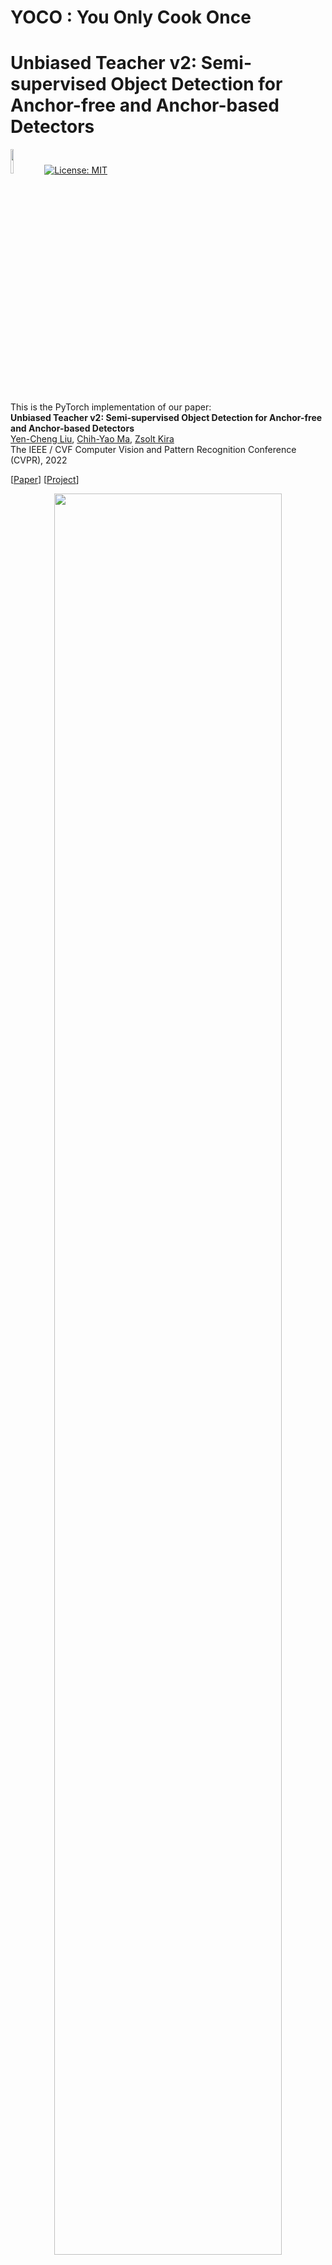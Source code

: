 # YOCO : You Only Cook Once

# Unbiased Teacher v2: Semi-supervised Object Detection for Anchor-free and Anchor-based Detectors

<img src="teaser/pytorch-logo-dark.png" width="10%"> [![License: MIT](https://img.shields.io/badge/License-MIT-yellow.svg)](https://opensource.org/licenses/MIT)

This is the PyTorch implementation of our paper: <br>
**Unbiased Teacher v2: Semi-supervised Object Detection for Anchor-free and Anchor-based Detectors**<br>
[Yen-Cheng Liu](https://ycliu93.github.io/), [Chih-Yao Ma](https://chihyaoma.github.io/), [Zsolt Kira](https://www.cc.gatech.edu/~zk15/)<br>
The IEEE / CVF Computer Vision and Pattern Recognition Conference (CVPR), 2022 <br>

[[Paper](https://openaccess.thecvf.com/content/CVPR2022/papers/Liu_Unbiased_Teacher_v2_Semi-Supervised_Object_Detection_for_Anchor-Free_and_Anchor-Based_CVPR_2022_paper.pdf)] [[Project](https://ycliu93.github.io/projects/unbiasedteacher2.html)]

<p align="center">
<img src="teaser/teaser_utv2.png" width="85%">
</p>

# What's new in Unbiased Teacher v2

- Higher Accuracy: Achieve higher mAP compared to Unbiased Teacher v1
- Generalization: SSOD method for both Faster-RCNN and FCOS

# Installation

## Prerequisites
  
- Linux or macOS with Python ≥ 3.7
- PyTorch ≥ 1.10 and torchvision that matches the PyTorch installation.
- Detectron2 ≥ 0.6 (other versions are not verified)

## Install PyTorch in Conda env

```shell
# create conda env
conda create -n ut2 python=3.7
# activate the enviorment
conda activate ut2
# install PyTorch >=1.5 with GPU
conda install pytorch torchvision -c pytorch
```

## Install Detectron2

Follow the [INSTALL.md](https://github.com/facebookresearch/detectron2/blob/master/INSTALL.md) to install Detectron2.

Also check Detectron2 v0.6 in this [link](https://github.com/facebookresearch/detectron2/releases/tag/v0.6).

## Dataset download

1. Download COCO dataset

```shell
# download images
wget http://images.cocodataset.org/zips/train2017.zip
wget http://images.cocodataset.org/zips/val2017.zip

# download annotations
wget http://images.cocodataset.org/annotations/annotations_trainval2017.zip
```

2. Organize the dataset as following:

```shell
unbiased_teacher_v2/
└── datasets/
    └── coco/
        ├── train2017/
        ├── val2017/
        └── annotations/
            ├── instances_train2017.json
            └── instances_val2017.json
```

## Training

### Faster-RCNN

- Train Unbiased Teacher v2 under 1% COCO-supervision

```shell
python train_net.py \
      --num-gpus 8 \
      --config configs/Faster-RCNN/coco-standard/faster_rcnn_R_50_FPN_ut2_sup1_run0.yaml \
       SOLVER.IMG_PER_BATCH_LABEL 16 SOLVER.IMG_PER_BATCH_UNLABEL 16
```

- Train Unbiased Teacher v2 under 2% COCO-supervision

```shell
python train_net.py \
      --num-gpus 8 \
      --config configs/Faster-RCNN/coco-standard/faster_rcnn_R_50_FPN_ut2_sup2_run0.yaml \
       SOLVER.IMG_PER_BATCH_LABEL 16 SOLVER.IMG_PER_BATCH_UNLABEL 16
```

- Train Unbiased Teacher v2 under 5% COCO-supervision

```shell
python train_net.py \
      --num-gpus 8 \
      --config configs/Faster-RCNN/coco-standard/faster_rcnn_R_50_FPN_ut2_sup5_run0.yaml \
       SOLVER.IMG_PER_BATCH_LABEL 16 SOLVER.IMG_PER_BATCH_UNLABEL 16
```

- Train Unbiased Teacher v2 under 10% COCO-supervision

```shell
python train_net.py \
      --num-gpus 8 \
      --config configs/Faster-RCNN/coco-standard/faster_rcnn_R_50_FPN_ut2_sup10_run0.yaml \
       SOLVER.IMG_PER_BATCH_LABEL 16 SOLVER.IMG_PER_BATCH_UNLABEL 16
```

### FCOS

- Train Unbiased Teacher v2 under 1% COCO-supervision

```shell
python train_net.py \
      --num-gpus 4 \
      --config configs/FCOS/coco-standard/fcos_R_50_ut2_sup1_run0.yaml \
       SOLVER.IMG_PER_BATCH_LABEL 8 SOLVER.IMG_PER_BATCH_UNLABEL 8
```

- Train Unbiased Teacher v2 under 2% COCO-supervision

```shell
python train_net.py \
      --num-gpus 4 \
      --config configs/FCOS/coco-standard/fcos_R_50_ut2_sup2_run0.yaml \
       SOLVER.IMG_PER_BATCH_LABEL 8 SOLVER.IMG_PER_BATCH_UNLABEL 8
```

- Train Unbiased Teacher v2 under 5% COCO-supervision

```shell
python train_net.py \
      --num-gpus 4 \
      --config configs/FCOS/coco-standard/fcos_R_50_ut2_sup5_run0.yaml \
       SOLVER.IMG_PER_BATCH_LABEL 8 SOLVER.IMG_PER_BATCH_UNLABEL 8
```

- Train Unbiased Teacher v2 under 10% COCO-supervision

```shell
python train_net.py \
      --num-gpus 4 \
      --config configs/FCOS/coco-standard/fcos_R_50_ut2_sup10_run0.yaml \
       SOLVER.IMG_PER_BATCH_LABEL 8 SOLVER.IMG_PER_BATCH_UNLABEL 8
```

## Resume the training

```shell
python train_net.py \
      --resume \
      --num-gpus 8 \
      --config configs/FCOS/coco-standard/fcos_R_50_ut2_sup10_run0.yaml \
       SOLVER.IMG_PER_BATCH_LABEL 8 SOLVER.IMG_PER_BATCH_UNLABEL 8 MODEL.WEIGHTS <your weight>.pth
```

## Evaluation

```shell
python train_net.py \
      --eval-only \
      --num-gpus 8 \
      --config configs/FCOS/coco-standard/fcos_R_50_ut2_sup10_run0.yaml \
       SOLVER.IMG_PER_BATCH_LABEL 8 SOLVER.IMG_PER_BATCH_UNLABEL 8 MODEL.WEIGHTS <your weight>.pth
```

## Model Zoo

Coming soon

## FAQ

1. How to use customized dataset ?

- A: please check the Detectron 2's [tutorial on customized dataset](https://detectron2.readthedocs.io/en/latest/tutorials/datasets.html) and also the [discussion thread in Unbiased Teacher v1](https://github.com/facebookresearch/unbiased-teacher/issues/10).

2. Q: What is `COCO_supervision.txt`? Could I remove it if I need to use my own dataset?

- A: `COCO_supervision.txt` stores data split of the results we presented in the paper. We did this to make sure the results are reproducible. Also, we found out that the variance across runs is less than 1 mAP, so using other random seed will lead to similar results.

## Citing Unbiased Teacher v2

If you use Unbiased Teacher v2 in your research or wish to refer to the results published in the paper, please use the following BibTeX entry.

```BibTeX
@InProceedings{Liu_2022_CVPR,
    author    = {Liu, Yen-Cheng and Ma, Chih-Yao and Kira, Zsolt},
    title     = {Unbiased Teacher v2: Semi-Supervised Object Detection for Anchor-Free and Anchor-Based Detectors},
    booktitle = {Proceedings of the IEEE/CVF Conference on Computer Vision and Pattern Recognition (CVPR)},
    month     = {June},
    year      = {2022},
    pages     = {9819-9828}
}
```

For Unbiased Teacher, please use the following BibTeX entry.

```BibTeX
@inproceedings{liu2021unbiased,
    title={Unbiased Teacher for Semi-Supervised Object Detection},
    author={Liu, Yen-Cheng and Ma, Chih-Yao and He, Zijian and Kuo, Chia-Wen and Chen, Kan and Zhang, Peizhao and Wu, Bichen and Kira, Zsolt and Vajda, Peter},
    booktitle={Proceedings of the International Conference on Learning Representations (ICLR)},
    year={2021},
}
```

Also, if you use Detectron2 in your research, please use the following BibTeX entry.

```BibTeX
@misc{wu2019detectron2,
  author =       {Yuxin Wu and Alexander Kirillov and Francisco Massa and
                  Wan-Yen Lo and Ross Girshick},
  title =        {Detectron2},
  howpublished = {\url{https://github.com/facebookresearch/detectron2}},
  year =         {2019}
}
```

The implemenation of FCOS in this repo is based on [AdelaiDet](https://github.com/aim-uofa/AdelaiDet), and please use the following BibTeX entry if you use the FCOS implementation in this repo.

```BibTeX
@misc{tian2019adelaidet,
  author =       {Tian, Zhi and Chen, Hao and Wang, Xinlong and Liu, Yuliang and Shen, Chunhua},
  title =        {{AdelaiDet}: A Toolbox for Instance-level Recognition Tasks},
  howpublished = {\url{https://git.io/adelaidet}},
  year =         {2019}
}
```

## License

This project is licensed under [MIT License](LICENSE), as found in the LICENSE file.
